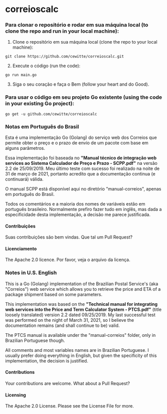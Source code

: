 # correioscalc

### Para clonar o repositório e rodar em sua máquina local (to clone the repo and run in your local machine):

1. Clone o repositório em sua máquina local (clone the repo to your local machine):
```
git clone https://github.com/cewitte/correioscalc.git
```

2. Execute o código (run the code):
```
go run main.go
```

3. Siga o seu coração e faça o Bem (follow your heart and do Good).


### Para usar o código em seu projeto Go existente (using the code in your existing Go project):
```
go get -u github.com/cewitte/correioscalc
```


### Notas em Português do Brasil
Esta é uma implementação Go (Golang) do serviço web dos Correios que permite obter o preço e o prazo de envio de um pacote com base em alguns parâmetros.

Essa implementação foi baseada no **"Manual técnico de integração web services ao Sistema Calculador de Preço e Prazo - SCPP.pdf"** na versão 2.2 de 25/09/2019. Meu último teste com sucesso foi realizado na noite de 31 de março de 2021, portanto acredito que a documentação continua (e continuará) válida.

O manual SCPP está disponível aqui no diretório "manual-correios", apenas em português do Brasil.

Todos os comentários e a maioria dos nomes de variáveis estão em português brasileiro. Normalmente prefiro fazer tudo em inglês, mas dada a especificidade desta implementação, a decisão me parece justificada.

#### Contribuições
Suas contribuições são bem vindas. Que tal um Pull Request?

#### Licenciamento
The Apache 2.0 licence. Por favor, veja o arquivo da licença.


### Notes in U.S. English
This is a Go (Golang) implementation of the Brazilian Postal Service's (aka "Correios") web service which allows you to retrieve the price and ETA of a package shipment based on some parameters.

This implementation was based on the **"Technical manual for integrating web services into the Price and Term Calculator System - PTCS.pdf"** (title loosely translated) version 2.2 dated 09/25/2019. My last successful test was performed on the night of March 31, 2021, so I believe the documentation remains (and shall continue to be) valid.

The PTCS manual is available under the "manual-correios" folder, only in Brazilian Portuguese though.

All comments and most variables names are in Brazilian Portuguese. I usually prefer doing everything in English, but given the specificity of this implementation, the decision is justified.

#### Contributions
Your contributions are welcome. What about a Pull Request?

#### Licensing
The Apache 2.0 License. Please see the License File for more.
